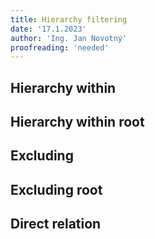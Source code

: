 ```yaml
---
title: Hierarchy filtering
date: '17.1.2023'
author: 'Ing. Jan Novotný'
proofreading: 'needed'
---
```


## Hierarchy within
## Hierarchy within root
## Excluding
## Excluding root
## Direct relation